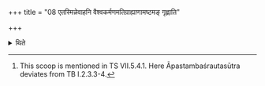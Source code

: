 +++
title = "08 एतस्मिन्नेवाहनि वैश्वकर्मणमतिग्राह्याणामष्टमङ् गृह्णाति"

+++

<details><summary>थिते</summary>

8. On the same day, he takes (scoop) for Viśvakarman[^1] as the eighth Atigrāhya (extra-scoop) with vacaspatiṁ viśva karmāṇamūtaye... (TS IV.6.2.0).  

[^1]: This scoop is mentioned in TS VII.5.4.1. Here Āpastambaśrautasūtra deviates from TB I.2.3.3-4.  

</details>
